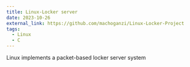 ```yaml
---
title: Linux-Locker server
date: 2023-10-26
external_link: https://github.com/machoganzi/Linux-Locker-Project
tags:
  - Linux
  - C
---
```


Linux implements a packet-based locker server system

<!--more-->

